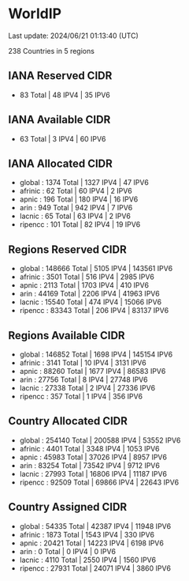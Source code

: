 # WorldIP

Last update: 2024/06/21 01:13:40 (UTC)

238 Countries in 5 regions

## IANA Reserved CIDR

- 83 Total | 48 IPV4 | 35 IPV6

## IANA Available CIDR

- 63 Total | 3 IPV4 | 60 IPV6

## IANA Allocated CIDR

- global : 1374 Total | 1327 IPV4 | 47 IPV6
- afrinic : 62 Total | 60 IPV4 | 2 IPV6
- apnic : 196 Total | 180 IPV4 | 16 IPV6
- arin : 949 Total | 942 IPV4 | 7 IPV6
- lacnic : 65 Total | 63 IPV4 | 2 IPV6
- ripencc : 101 Total | 82 IPV4 | 19 IPV6

## Regions Reserved CIDR

- global : 148666 Total | 5105 IPV4 | 143561 IPV6
- afrinic : 3501 Total | 516 IPV4 | 2985 IPV6
- apnic : 2113 Total | 1703 IPV4 | 410 IPV6
- arin : 44169 Total | 2206 IPV4 | 41963 IPV6
- lacnic : 15540 Total | 474 IPV4 | 15066 IPV6
- ripencc : 83343 Total | 206 IPV4 | 83137 IPV6

## Regions Available CIDR

- global : 146852 Total | 1698 IPV4 | 145154 IPV6
- afrinic : 3141 Total | 10 IPV4 | 3131 IPV6
- apnic : 88260 Total | 1677 IPV4 | 86583 IPV6
- arin : 27756 Total | 8 IPV4 | 27748 IPV6
- lacnic : 27338 Total | 2 IPV4 | 27336 IPV6
- ripencc : 357 Total | 1 IPV4 | 356 IPV6

## Country Allocated CIDR

- global : 254140 Total | 200588 IPV4 | 53552 IPV6
- afrinic : 4401 Total | 3348 IPV4 | 1053 IPV6
- apnic : 45983 Total | 37026 IPV4 | 8957 IPV6
- arin : 83254 Total | 73542 IPV4 | 9712 IPV6
- lacnic : 27993 Total | 16806 IPV4 | 11187 IPV6
- ripencc : 92509 Total | 69866 IPV4 | 22643 IPV6

## Country Assigned CIDR

- global : 54335 Total | 42387 IPV4 | 11948 IPV6
- afrinic : 1873 Total | 1543 IPV4 | 330 IPV6
- apnic : 20421 Total | 14223 IPV4 | 6198 IPV6
- arin : 0 Total | 0 IPV4 | 0 IPV6
- lacnic : 4110 Total | 2550 IPV4 | 1560 IPV6
- ripencc : 27931 Total | 24071 IPV4 | 3860 IPV6
